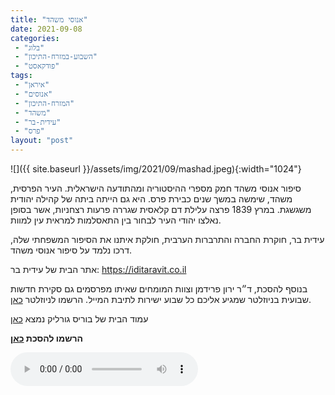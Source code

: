 ```yaml
---
title: "אנוסי משהד"
date: 2021-09-08
categories: 
 - "בלוג"
 - "השבוע-במזרח-התיכון"
 - "פודקאסט"
tags: 
 - "איראן"
 - "אנוסים"
 - "המזרח-התיכון"
 - "משהד"
 - "עידית-בר"
 - "פרס"
layout: "post"
---
```


![]({{ site.baseurl }}/assets/img/2021/09/mashad.jpeg){:width="1024"}

סיפור אנוסי משהד חמק מספרי ההיסטוריה ומהתודעה הישראלית. העיר הפרסית, משהד, שימשה במשך שנים כבירת פרס. היא גם הייתה ביתה של קהילה יהודית משגשגת. במרץ 1839 פרצה עלילת דם קלאסית שגררה פרעות רצחניות, אשר בסופן נאלצו יהודי העיר לבחור בין התאסלמות למראית עין למוות.

עידית בר, חוקרת החברה והתרברות הערבית, חולקת איתנו את הסיפור המשפחתי שלה, דרכו נלמד על סיפור אנוסי משהד.

אתר הבית של עידית בר: <https://iditaravit.co.il>

בנוסף להסכת, ד״ר ירון פרידמן וצוות המומחים שאיתו מפרסמים גם סקירת חדשות שבועית בניוזלטר שמגיע אליכם כל שבוע ישירות לתיבת המייל. הרשמו לניוזלטר [כאן](https://haifa.us7.list-manage.com/subscribe?u=11fe1442157d219f56c36d2a9&id=e0b5399e69).

עמוד הבית של בוריס גורליק נמצא [כאן](http://he.gorelik.net/about)

**הרשמו להסכת [כאן](https://anchor.fm/hashavua)**

<audio controls src="https://d3ctxlq1ktw2nl.cloudfront.net/staging/2021-8-8/217301282-44100-2-74c7b715c7ef7.m4a" class=" wp-block-audio"></audio>
